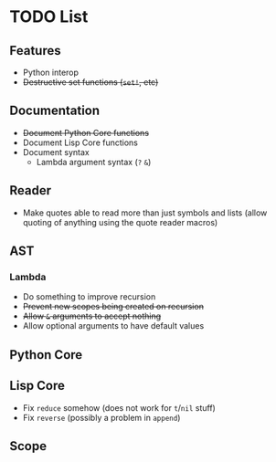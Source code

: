TODO List
=========

Features
--------

 * Python interop
 * <del>Destructive set functions (`set!`, etc)</del>

Documentation
-------------

 * <del>Document Python Core functions</del>
 * Document Lisp Core functions
 * Document syntax
   * Lambda argument syntax (`?` `&`)

Reader
------

 * Make quotes able to read more than just symbols and lists (allow
   quoting of anything using the quote reader macros)

AST
---

### Lambda

 * Do something to improve recursion
 * <del>Prevent new scopes being created on recursion</del>
 * <del>Allow `&` arguments to accept nothing</del>
 * Allow optional arguments to have default values

Python Core
-----------

Lisp Core
---------

 * Fix `reduce` somehow (does not work for `t`/`nil` stuff)
 * Fix `reverse` (possibly a problem in `append`)

Scope
-----

